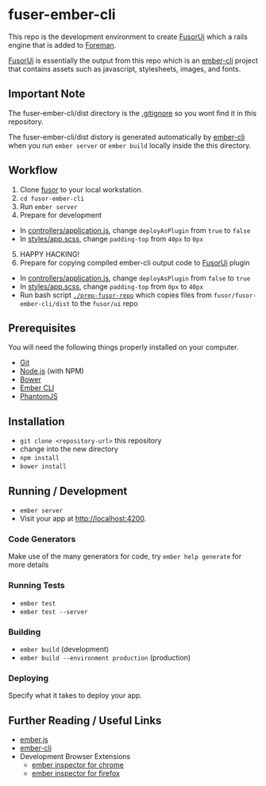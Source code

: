 # fuser-ember-cli

This repo is the development environment to create [FusorUi](https://github.com/fusor/fusor/ui/) which a rails engine that is added to [Foreman](https://github.com/theforeman/foreman/).

[FusorUi](https://github.com/fusor/ui/) is essentially the output from this repo which is an [ember-cli](http://www.ember-cli.com/) project that contains assets such as javascript, stylesheets, images, and fonts.

## Important Note

The fuser-ember-cli/dist directory is the [.gitignore](https://github.com/fusor/fusor/blob/master/.gitignore) so you wont find it in this repository.

The fuser-ember-cli/dist distory is generated automatically by [ember-cli](http://www.ember-cli.com/) when you run `ember server` or `ember build` locally inside the this directory.

## Workflow

1. Clone [fusor](https://github.com/fusor/fusor/) to your local workstation.
2. `cd fusor-ember-cli`
3. Run `ember server`
4. Prepare for development
  - In [controllers/application.js](https://github.com/fusor/fusor/blob/master/fusor-ember-cli/app/controllers/application.js#L8), change `deployAsPlugin` from `true` to `false`
  - In [styles/app.scss](https://github.com/fusor/fusor/tree/master/fusor-ember-cli/app/styles/app.scss#L3), change `padding-top` from `40px` to `0px`
5. HAPPY HACKING!
6. Prepare for copying compiled ember-cli output code to [FusorUi](https://github.com/fusor/fusor/ui/) plugin
  - In [controllers/application.js](https://github.com/fusor/fusor-ember-cli/blob/master/app/controllers/application.js#L8), change `deployAsPlugin` from `false` to `true`
  - In [styles/app.scss](https://github.com/fusor/fusor-ember-cli/blob/master/app/styles/app.scss#L3), change `padding-top` from `0px` to `40px`
  - Run bash script [`./prep-fusor-repo`](https://github.com/fusor/fusor-ember-cli/blob/master/prep-fusor-repo) which copies files from `fusor/fusor-ember-cli/dist` to the `fusor/ui` repo

## Prerequisites

You will need the following things properly installed on your computer.

* [Git](http://git-scm.com/)
* [Node.js](http://nodejs.org/) (with NPM)
* [Bower](http://bower.io/)
* [Ember CLI](http://www.ember-cli.com/)
* [PhantomJS](http://phantomjs.org/)

## Installation

* `git clone <repository-url>` this repository
* change into the new directory
* `npm install`
* `bower install`

## Running / Development

* `ember server`
* Visit your app at [http://localhost:4200](http://localhost:4200).

### Code Generators

Make use of the many generators for code, try `ember help generate` for more details

### Running Tests

* `ember test`
* `ember test --server`

### Building

* `ember build` (development)
* `ember build --environment production` (production)

### Deploying

Specify what it takes to deploy your app.

## Further Reading / Useful Links

* [ember.js](http://emberjs.com/)
* [ember-cli](http://www.ember-cli.com/)
* Development Browser Extensions
  * [ember inspector for chrome](https://chrome.google.com/webstore/detail/ember-inspector/bmdblncegkenkacieihfhpjfppoconhi)
  * [ember inspector for firefox](https://addons.mozilla.org/en-US/firefox/addon/ember-inspector/)

